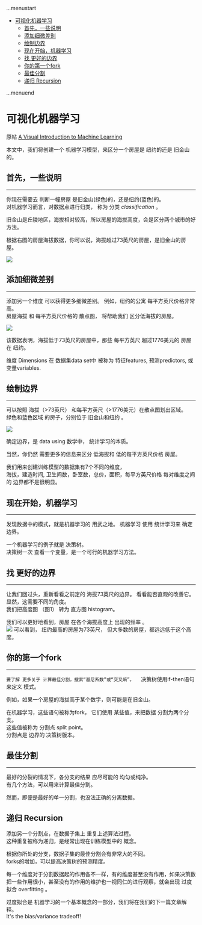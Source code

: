 ...menustart

 - [可视化机器学习](#1a707f470b9e4cfebf46c49e3ac8f884)
	 - [首先，一些说明](#95222815983f24a38e523221d436da92)
	 - [添加细微差别](#f0119c0f423ac97c1fa8c55ca802f568)
	 - [绘制边界](#7570dae765c32ff749fbaffdb8599355)
	 - [现在开始，机器学习](#ccb307de2d5a5fd1943618f258240771)
	 - [找 更好的边界](#1609925f411c6f0db46a7266ee722afc)
	 - [你的第一个fork](#80ab4d0fad5a889616d4b65cd37e6304)
	 - [最佳分割](#0679f038c3c0fdb5fbd04d5f4392a77a)
	 - [递归 Recursion](#1897ba128c18979cc66485f188b04b6d)

...menuend


<h2 id="1a707f470b9e4cfebf46c49e3ac8f884"></h2>

# 可视化机器学习

原帖  [A Visual Introduction to Machine Learning](http://www.r2d3.us/visual-intro-to-machine-learning-part-1/)


本文中，我们将创建一个 机器学习模型，来区分一个房屋是 纽约的还是 旧金山的。  

<h2 id="95222815983f24a38e523221d436da92"></h2>

## 首先，一些说明
---
你现在需要去 判断一幢房屋 是旧金山(绿色)的，还是纽约(蓝色)的。  
对机器学习而言，对数据点进行归类， 称为 分类 *classification* 。  

旧金山是丘陵地区，海拔相对较高，所以房屋的海拔高度，会是区分两个城市的好方法。  

根据右图的房屋海拔数据，你可以说，海拔超过73英尺的房屋，是旧金山的房屋。  

![](https://raw.githubusercontent.com/mebusy/notes/master/imgs/Visual-intro-ML-1.png)


<h2 id="f0119c0f423ac97c1fa8c55ca802f568"></h2>

## 添加细微差别
---
添加另一个维度 可以获得更多细微差别。 例如，纽约的公寓 每平方英尺价格非常高。  
房屋海拔 和 每平方英尺价格的 散点图， 将帮助我们 区分低海拔的房屋。  

![](https://raw.githubusercontent.com/mebusy/notes/master/imgs/Visual-intro-ML-2.png)

该数据表明，海拔低于73英尺的房屋中，那些 每平方英尺 超过1776美元的 房屋在 纽约。  

维度 Dimensions 在 数据集data set中 被称为 特征features, 预测predictors, 或变量variables.

<h2 id="7570dae765c32ff749fbaffdb8599355"></h2>

## 绘制边界
---
可以按照 海拔（>73英尺） 和每平方英尺（>1776美元）在散点图划出区域。  
绿色和蓝色区域 的房子，分别位于 旧金山和纽约 。  

![](https://raw.githubusercontent.com/mebusy/notes/master/imgs/Visual-intro-ML-3.png)

确定边界，是 data using 数学中， 统计学习的本质。  

当然，你仍然 需要更多的信息来区分  低海拔和 低的每平方英尺价格 房屋。  

我们用来创建训练模型的数据集有7个不同的维度，  
海拔，建造时间, 卫生间数，卧室数，总价，面积，每平方英尺价格
每对维度之间的 边界都不是很明显。  

<h2 id="ccb307de2d5a5fd1943618f258240771"></h2>

## 现在开始，机器学习
---
发现数据中的模式，就是机器学习的 用武之地。 机器学习 使用 统计学习来 确定边界。  

一个机器学习的例子就是 决策树。  
决策树一次 查看一个变量，是一个可行的机器学习方法。  

<h2 id="1609925f411c6f0db46a7266ee722afc"></h2>

## 找 更好的边界
---
让我们回过头，重新看看之前定的 海拔73英尺的边界。 看看能否直观的改善它。  
显然，这需要不同的角度。  
我们把高度图 （图1） 转为 直方图 histogram。  

我们可以更好地看到，房屋 在各个海拔高度上 出现的频率 。  
![](https://raw.githubusercontent.com/mebusy/notes/master/imgs/Visual-intro-ML-4.png)
可以看到， 纽约最高的房屋为73英尺， 但大多数的房屋，都远远低于这个高度。

<h2 id="80ab4d0fad5a889616d4b65cd37e6304"></h2>

## 你的第一个fork
---
`要了解 更多关于 计算最佳分割，搜索“基尼系数”或“交叉熵”。  `
决策树使用if-then语句来定义 模式。    

例如，如果一个房屋的海拔高于某个数字，则可能是在旧金山。  

在机器学习，这些语句被称为fork， 它们使用 某些值，来把数据 分割为两个分支。  
这些值被称为 分割点 split point。   
分割点是 边界的 决策树版本。  

<h2 id="0679f038c3c0fdb5fbd04d5f4392a77a"></h2>

## 最佳分割
---
最好的分裂的情况下，各分支的结果 应尽可能的 均匀或纯净。  
有几个方法，可以用来计算最佳分割。  

然而，即便是最好的单一分割，也没法正确的分离数据。  

<h2 id="1897ba128c18979cc66485f188b04b6d"></h2>

## 递归 Recursion
添加另一个分割点，在数据子集上 重复上述算法过程。  
这种重复被称为递归，是经常出现在训练模型中的 概念。  

根据你所处的分支，数据子集的最佳分割会有非常大的不同。  
forks的增加，可以提高决策树的预测精度。  


每一个维度对于分割数据起的作用各不一样，有的维度甚至没有作用，如果决策数把一些作用很小，甚至没有的作用的维护也一视同仁的进行观察，就会出现 过度拟合 overfitting 。  

过度拟合是 机器学习的一个基本概念的一部分，我们将在我们的下一篇文章解释。  
It's the bias/variance tradeoff!
